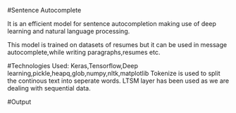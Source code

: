 #Sentence Autocomplete

It is an efficient model for sentence autocompletion making use of deep learning and natural language processing.

This model is trained on datasets of resumes but it can be used in message autocomplete,while writing paragraphs,resumes etc.

#Technologies Used:
Keras,Tensorflow,Deep learning,pickle,heapq,glob,numpy,nltk,matplotlib
Tokenize is used to split the continous text into seperate words.
LTSM layer has been used as we are dealing with sequential data.

#Output


